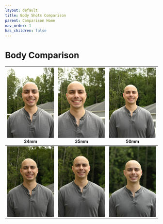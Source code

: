 ```yaml
---
layout: default
title: Body Shots Comparison
parent: Comparison Home
nav_order: 1
has_children: false
---
```


# Body Comparison

<script>
    jtd.setTheme('FocalLength');
</script>

<table>
  <tr>
    <th>
        <div class="floatingtext"><img src="/images/Body/24mm.JPG" width="200"><div class="bottom-centered ">24mm</div></div> 
    </th>
    <th>
        <div class="floatingtext"><img src="/images/Body/35mm.JPG" width="200"><div class="bottom-centered ">35mm</div> </div>
    </th>
    <th>  
        <div class="floatingtext"><img src="/images/Body/50mm.JPG" width="200"><div class="bottom-centered ">50mm</div> </div>
    </th>
  </tr>
  <tr>
    <th>
        <img src="/images/Body/58mm-prime.JPG" width="200">
    </th>
    <th>  
        <img src="/images/Body/85mm-prime.JPG" width="200">
    </th>
    <th>  
        <img src="/images/Body/105mm-prime.JPG" width="200"> 
    </th>
  </tr>
</table>